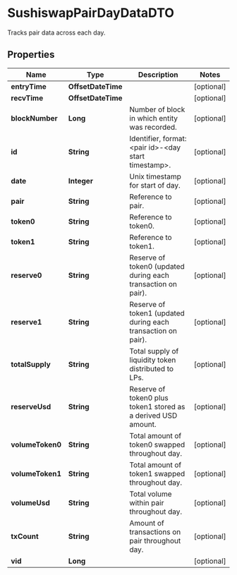 

# SushiswapPairDayDataDTO

Tracks pair data across each day.

## Properties

| Name | Type | Description | Notes |
|------------ | ------------- | ------------- | -------------|
|**entryTime** | **OffsetDateTime** |  |  [optional] |
|**recvTime** | **OffsetDateTime** |  |  [optional] |
|**blockNumber** | **Long** | Number of block in which entity was recorded. |  [optional] |
|**id** | **String** | Identifier, format: &lt;pair id&gt;-&lt;day start timestamp&gt;. |  [optional] |
|**date** | **Integer** | Unix timestamp for start of day. |  [optional] |
|**pair** | **String** | Reference to pair. |  [optional] |
|**token0** | **String** | Reference to token0. |  [optional] |
|**token1** | **String** | Reference to token1. |  [optional] |
|**reserve0** | **String** | Reserve of token0 (updated during each transaction on pair). |  [optional] |
|**reserve1** | **String** | Reserve of token1 (updated during each transaction on pair). |  [optional] |
|**totalSupply** | **String** | Total supply of liquidity token distributed to LPs. |  [optional] |
|**reserveUsd** | **String** | Reserve of token0 plus token1 stored as a derived USD amount. |  [optional] |
|**volumeToken0** | **String** | Total amount of token0 swapped throughout day. |  [optional] |
|**volumeToken1** | **String** | Total amount of token1 swapped throughout day. |  [optional] |
|**volumeUsd** | **String** | Total volume within pair throughout day. |  [optional] |
|**txCount** | **String** | Amount of transactions on pair throughout day. |  [optional] |
|**vid** | **Long** |  |  [optional] |



